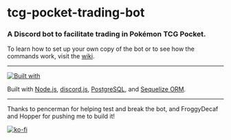 # tcg-pocket-trading-bot
### A Discord bot to facilitate trading in Pokémon TCG Pocket.
To learn how to set up your own copy of the bot or to see how the commands work, visit the [wiki](https://github.com/chicklightning/tcg-pocket-trading-bot/wiki).

---

[![Built with](https://skillicons.dev/icons?i=nodejs,discordjs,postgres,sequelize&theme=dark)](https://skillicons.dev)

Built with [Node.js](https://nodejs.org/en), [discord.js](https://discord.js.org/), [PostgreSQL](https://www.postgresql.org/), and [Sequelize ORM](https://sequelize.org/).

---

Thanks to pencerman for helping test and break the bot, and FroggyDecaf and Hopper for pushing me to build it!

[![ko-fi](https://ko-fi.com/img/githubbutton_sm.svg)](https://ko-fi.com/goobrielle)
